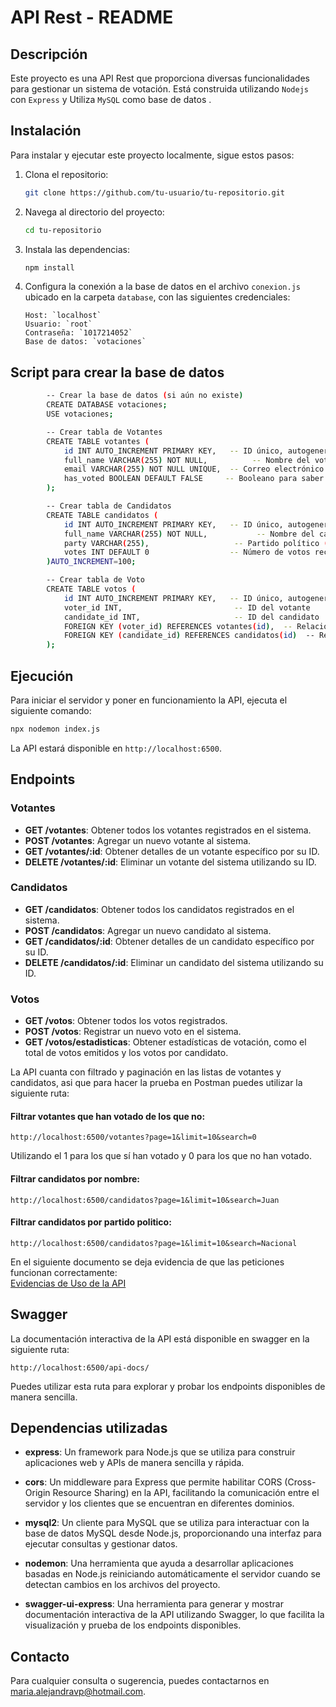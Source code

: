 # API Rest - README

## Descripción

Este proyecto es una API Rest que proporciona diversas funcionalidades para gestionar un sistema de votación. Está construida utilizando `Nodejs` con `Express` y Utiliza `MySQL` como base de datos .

## Instalación

Para instalar y ejecutar este proyecto localmente, sigue estos pasos:

1.  Clona el repositorio:
    ```bash
    git clone https://github.com/tu-usuario/tu-repositorio.git
    ```
2.  Navega al directorio del proyecto:
    ```bash
    cd tu-repositorio
    ```
3.  Instala las dependencias:
    ```bash
    npm install
    ```
4.  Configura la conexión a la base de datos en el archivo `conexion.js` ubicado en la carpeta `database`, con las siguientes credenciales:

        Host: `localhost`
        Usuario: `root`
        Contraseña: `1017214052`
        Base de datos: `votaciones`

## Script para crear la base de datos

```bash
        -- Crear la base de datos (si aún no existe)
        CREATE DATABASE votaciones;
        USE votaciones;

        -- Crear tabla de Votantes
        CREATE TABLE votantes (
            id INT AUTO_INCREMENT PRIMARY KEY,   -- ID único, autogenerado
            full_name VARCHAR(255) NOT NULL,          -- Nombre del votante
            email VARCHAR(255) NOT NULL UNIQUE,  -- Correo electrónico único
            has_voted BOOLEAN DEFAULT FALSE     -- Booleano para saber si ha votado número (1 para true y 0 para false)
        );

        -- Crear tabla de Candidatos
        CREATE TABLE candidatos (
            id INT AUTO_INCREMENT PRIMARY KEY,   -- ID único, autogenerado
            full_name VARCHAR(255) NOT NULL,           -- Nombre del candidato
            party VARCHAR(255),                   -- Partido político (opcional)
            votes INT DEFAULT 0                  -- Número de votos recibidos (por defecto 0)
        )AUTO_INCREMENT=100;

        -- Crear tabla de Voto
        CREATE TABLE votos (
            id INT AUTO_INCREMENT PRIMARY KEY,   -- ID único, autogenerado
            voter_id INT,                         -- ID del votante
            candidate_id INT,                     -- ID del candidato
            FOREIGN KEY (voter_id) REFERENCES votantes(id),  -- Relación con la tabla votantes
            FOREIGN KEY (candidate_id) REFERENCES candidatos(id)  -- Relación con la tabla candidatos
        );
```

## Ejecución

Para iniciar el servidor y poner en funcionamiento la API, ejecuta el siguiente comando:

```bash
npx nodemon index.js
```

La API estará disponible en `http://localhost:6500`.

## Endpoints

### Votantes

- **GET /votantes**: Obtener todos los votantes registrados en el sistema.
- **POST /votantes**: Agregar un nuevo votante al sistema.
- **GET /votantes/:id**: Obtener detalles de un votante específico por su ID.
- **DELETE /votantes/:id**: Eliminar un votante del sistema utilizando su ID.

### Candidatos

- **GET /candidatos**: Obtener todos los candidatos registrados en el sistema.
- **POST /candidatos**: Agregar un nuevo candidato al sistema.
- **GET /candidatos/:id**: Obtener detalles de un candidato específico por su ID.
- **DELETE /candidatos/:id**: Eliminar un candidato del sistema utilizando su ID.

### Votos

- **GET /votos**: Obtener todos los votos registrados.
- **POST /votos**: Registrar un nuevo voto en el sistema.
- **GET /votos/estadisticas**: Obtener estadísticas de votación, como el total de votos emitidos y los votos por candidato.   

La API cuanta con filtrado y paginación en las listas de votantes y candidatos, asi que para hacer la prueba en Postman puedes utilizar la siguiente ruta:

#### Filtrar votantes que han votado de los que no:

`http://localhost:6500/votantes?page=1&limit=10&search=0`

Utilizando el 1 para los que sí han votado y 0 para los que no han votado.

#### Filtrar candidatos por nombre:

`http://localhost:6500/candidatos?page=1&limit=10&search=Juan`

#### Filtrar candidatos por partido politico:

`http://localhost:6500/candidatos?page=1&limit=10&search=Nacional`

En el siguiente documento se deja evidencia de que las peticiones funcionan correctamente:   
 [Evidencias de Uso de la API](https://docs.google.com/document/d/1lY70pm4WNigP_awqo9XOJ1mEO8dVv9gj/edit?usp=sharing&ouid=105827116053933080589&rtpof=true&sd=true)


## Swagger

La documentación interactiva de la API está disponible en swagger en la siguiente ruta:

`http://localhost:6500/api-docs/`

Puedes utilizar esta ruta para explorar y probar los endpoints disponibles de manera sencilla.

## Dependencias utilizadas

- **express**: Un framework para Node.js que se utiliza para construir aplicaciones web y APIs de manera sencilla y rápida.

- **cors**: Un middleware para Express que permite habilitar CORS (Cross-Origin Resource Sharing) en la API, facilitando la comunicación entre el servidor y los clientes que se encuentran en diferentes dominios.

- **mysql2**: Un cliente para MySQL que se utiliza para interactuar con la base de datos MySQL desde Node.js, proporcionando una interfaz para ejecutar consultas y gestionar datos.

- **nodemon**: Una herramienta que ayuda a desarrollar aplicaciones basadas en Node.js reiniciando automáticamente el servidor cuando se detectan cambios en los archivos del proyecto.

- **swagger-ui-express**: Una herramienta para generar y mostrar documentación interactiva de la API utilizando Swagger, lo que facilita la visualización y prueba de los endpoints disponibles.

## Contacto

Para cualquier consulta o sugerencia, puedes contactarnos en <maria.alejandravp@hotmail.com>.
